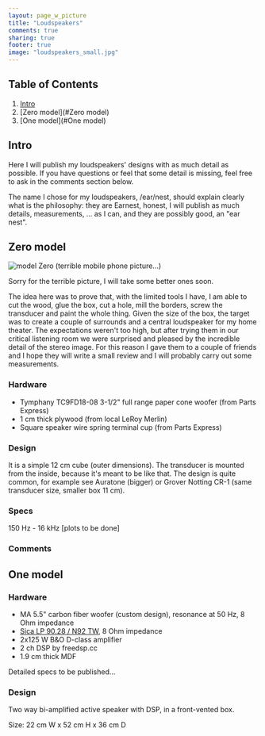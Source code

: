 ```yaml
---
layout: page_w_picture
title: "Loudspeakers"
comments: true
sharing: true
footer: true
image: "loudspeakers_small.jpg"
---
```



## Table of Contents
1. [Intro](#Intro)
2. [Zero model](#Zero model)
3. [One model](#One model)


<a name="Intro"></a>

## Intro

Here I will publish my loudspeakers' designs with as much detail as possible. If you have questions or feel that some detail is missing, feel free to ask in the comments section below.

The name I chose for my loudspeakers, /ear/nest, should explain clearly what is the philosophy: they are Earnest, honest, I will publish as much details, measurements, ... as I can, and they are possibly good, an "ear nest".

<a name="Zero model"></a>

## Zero model

![model Zero (terrible mobile phone picture...)](https://farm2.staticflickr.com/1588/25864464542_67f3732361.jpg)

Sorry for the terrible picture, I will take some better ones soon.

The idea here was to prove that, with the limited tools I have, I am able to cut the wood, glue the box, cut a hole, mill the borders, screw the transducer and paint the whole thing. Given the size of the box, the target was to create a couple of surrounds and a central loudspeaker for my home theater. The expectations weren't too high, but after trying them in our critical listening room we were surprised and pleased by the incredible detail of the stereo image. For this reason I gave them to a couple of friends and I hope they will write a small review and I will probably carry out some measurements.


### Hardware
* Tymphany TC9FD18-08 3-1/2" full range paper cone woofer (from Parts Express)
* 1 cm thick plywood (from local LeRoy Merlin)
* Square speaker wire spring terminal cup (from Parts Express)

### Design
It is a simple 12 cm cube (outer dimensions). The transducer is mounted from the inside, because it's meant to be like that.
The design is quite common, for example see Auratone (bigger) or Grover Notting CR-1 (same transducer size, smaller box 11 cm).

### Specs
150 Hz - 16 kHz
[plots to be done]

### Comments


<a name="One model"></a>

## One model

### Hardware
* MA 5.5" carbon fiber woofer (custom design), resonance at 50 Hz, 8 Ohm impedance
* [Sica LP 90.28 / N92 TW](http://www.sonoraspeakers.it/lp-90-28-n92-tw.html), 8 Ohm impedance
* 2x125 W B&O D-class amplifier
* 2 ch DSP by freedsp.cc
* 1.9 cm thick MDF

Detailed specs to be published...

### Design
Two way bi-amplified active speaker with DSP, in a front-vented box.

Size: 22 cm W x 52 cm H x 36 cm D

